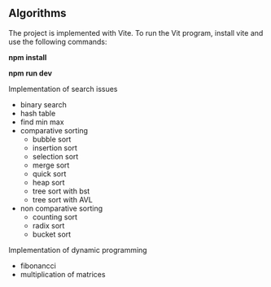 ## Algorithms

The project is implemented with Vite.
To run the Vit program, install vite and use the following commands:

**npm install**

**npm run dev**

Implementation of search issues
- binary search
- hash table
- find min max
- comparative sorting
    - bubble sort
    - insertion sort
    - selection sort
    - merge sort
    - quick sort
    - heap sort
    - tree sort with bst
    - tree sort with AVL
- non comparative sorting
    - counting sort
    - radix sort
    - bucket sort
      
Implementation of dynamic programming

- fibonancci
- multiplication of matrices
